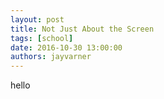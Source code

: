 ```yaml
---
layout: post
title: Not Just About the Screen
tags: [school]
date: 2016-10-30 13:00:00
authors: jayvarner
---
```

hello
